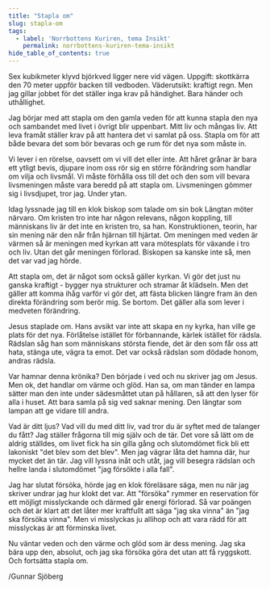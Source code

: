 ```yaml
---
title: "Stapla om"
slug: stapla-om
tags:
  - label: 'Norrbottens Kuriren, tema Insikt'
    permalink: norrbottens-kuriren-tema-insikt
hide_table_of_contents: true
---
```

Sex kubikmeter klyvd björkved ligger nere vid vägen. Uppgift: skottkärra den 70 meter uppför backen till vedboden. Väderutsikt: kraftigt regn. Men jag gillar jobbet för det ställer inga krav på händighet. Bara händer och uthållighet.

<!--truncate-->

Jag börjar med att stapla om den gamla veden för att kunna stapla den nya och sambandet med livet i övrigt blir uppenbart. Mitt liv och mångas liv. Att leva framåt ställer krav på att hantera det vi samlat på oss. Stapla om för att både bevara det som bör bevaras och ge rum för det nya som måste in.

Vi lever i en rörelse, oavsett om vi vill det eller inte. Att håret grånar är bara ett ytligt bevis, djupare inom oss rör sig en större förändring som handlar om vilja och livsmål. Vi måste förhålla oss till det och den som vill bevara livsmeningen måste vara beredd på att stapla om. Livsmeningen gömmer sig i livsdjupet, tror jag. Under ytan. 

Idag lyssnade jag till en klok biskop som talade om sin bok Längtan möter närvaro. Om kristen tro inte har någon relevans, någon koppling, till människans liv är det inte en kristen tro, sa han. Konstruktionen, teorin, har sin mening när den når från hjärnan till hjärtat. Om meningen med veden är värmen så är meningen med kyrkan att vara mötesplats för växande i tro och liv. Utan det går meningen förlorad. Biskopen sa kanske inte så, men det var vad jag hörde.

Att stapla om, det är något som också gäller kyrkan. Vi gör det just nu ganska kraftigt - bygger nya strukturer och stramar åt klädseln. Men det gäller att komma ihåg varför vi gör det, att fästa blicken längre fram än den direkta förändring som berör mig. Se bortom. Det gäller alla som lever i medveten förändring.

Jesus staplade om. Hans avsikt var inte att skapa en ny kyrka, han ville ge plats för det nya. Förlåtelse istället för förbannande, kärlek istället för rädsla. Rädslan såg han som människans största fiende, det är den som får oss att hata, stänga ute, vägra ta emot. Det var också rädslan som dödade honom, andras rädsla.

Var hamnar denna krönika? Den började i ved och nu skriver jag om Jesus. Men ok, det handlar om värme och glöd. Han sa, om man tänder en lampa sätter man den inte under sädesmåttet utan på hållaren, så att den lyser för alla i huset. Att bara samla på sig ved saknar mening. Den längtar som lampan att ge vidare till andra. 

Vad är ditt ljus? Vad vill du med ditt liv, vad tror du är syftet med de talanger du fått? Jag ställer frågorna till mig själv och de tär. Det vore så lätt om de aldrig ställdes, om livet fick ha sin gilla gång och slutomdömet fick bli ett lakoniskt "det blev som det blev". Men jag vägrar låta det hamna där, hur mycket det än tär. Jag vill lyssna inåt och utåt, jag vill besegra rädslan och hellre landa i slutomdömet "jag försökte i alla fall".

Jag har slutat försöka, hörde jag en klok föreläsare säga, men nu när jag skriver undrar jag hur klokt det var. Att "försöka" rymmer en reservation för ett möjligt misslyckande och därmed går energi förlorad. Så var poängen och det är klart att det låter mer kraftfullt att säga "jag ska vinna" än "jag ska försöka vinna". Men vi misslyckas ju allihop och att vara rädd för att misslyckas är att förminska livet. 

Nu väntar veden och den värme och glöd som är dess mening. Jag ska bära upp den, absolut, och jag ska försöka göra det utan att få ryggskott. Och fortsätta stapla om. 

/Gunnar Sjöberg

